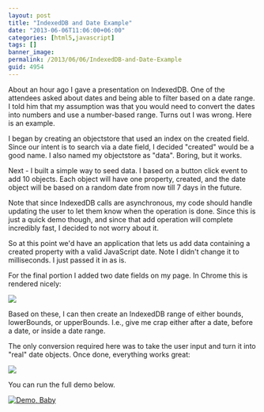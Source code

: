 ```yaml
---
layout: post
title: "IndexedDB and Date Example"
date: "2013-06-06T11:06:00+06:00"
categories: [html5,javascript]
tags: []
banner_image: 
permalink: /2013/06/06/IndexedDB-and-Date-Example
guid: 4954
---
```


About an hour ago I gave a presentation on IndexedDB. One of the attendees asked about dates and being able to filter based on a date range. I told him that my assumption was that you would need to convert the dates into numbers and use a number-based range. Turns out I was wrong. Here is an example.
<!--more-->
I began by creating an objectstore that used an index on the created field. Since our intent is to search via a date field, I decided "created" would be a good name. I also named my objectstore as "data". Boring, but it works. 

<script src="https://gist.github.com/cfjedimaster/5722073.js"></script>

Next - I built a simple way to seed data. I based on a button click event to add 10 objects. Each object will have one property, created, and the date object will be based on a random date from now till 7 days in the future.

<script src="https://gist.github.com/cfjedimaster/5722082.js"></script>

Note that since IndexedDB calls are asynchronous, my code should handle updating the user to let them know when the operation is done. Since this is just a quick demo though, and since that add operation will complete incredibly fast, I decided to not worry about it.

So at this point we'd have an application that lets us add data containing a created property with a valid JavaScript date. Note I didn't change it to milliseconds. I just passed it in as is.

For the final portion I added two date fields on my page. In Chrome this is rendered nicely:

<img src="https://static.raymondcamden.com/images/Screenshot_6_6_13_9_52_AM.png" />

Based on these, I can then create an IndexedDB range of either bounds, lowerBounds, or upperBounds. I.e., give me crap either after a date, before a date, or inside a date range.

<script src="https://gist.github.com/cfjedimaster/5722112.js"></script>

The only conversion required here was to take the user input and turn it into "real" date objects. Once done, everything works great:

<img src="https://static.raymondcamden.com/images/Screenshot_6_6_13_9_55_AM.png" />

You can run the full demo below.

<a href="https://static.raymondcamden.com/demos/2013/jun/6/test1.html"><img src="https://static.raymondcamden.com/images/icon_128.png" title="Demo, Baby" border="0"></a>
